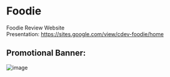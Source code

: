 # Foodie
Foodie Review Website
<br>
Presentation: https://sites.google.com/view/cdev-foodie/home
## Promotional Banner:
![image](https://user-images.githubusercontent.com/107395637/217201416-673f244e-459b-43a7-b78f-9d0d31b3d0c1.png)

